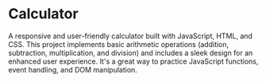 # Calculator
A responsive and user-friendly calculator built with JavaScript, HTML, and CSS. This project implements basic arithmetic operations (addition, subtraction, multiplication, and division) and includes a sleek design for an enhanced user experience. It's a great way to practice JavaScript functions, event handling, and DOM manipulation.
